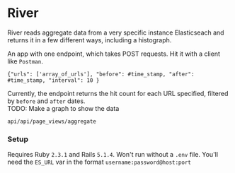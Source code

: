 # River

River reads aggregate data from a very specific instance Elasticseach and returns it in a few different ways, including a histograph.

An app with one endpoint, which takes POST requests.
Hit it with a client like `Postman`. 

`{"urls": ['array_of_urls'], "before": #time_stamp, "after": #time_stamp, "interval": 10 }`

Currently, the endpoint returns the hit count for each URL specified, filtered by `before` and `after` dates.<br />
TODO: Make a graph to show the data

`api/api/page_views/aggregate`

### Setup

Requires Ruby `2.3.1` and Rails `5.1.4`. 
Won't run without a `.env` file. You'll need the `ES_URL` var in the format `username:password@host:port`

